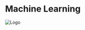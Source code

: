 # Machine Learning

![Logo](https://github.com/yashraj9011/AIDS-Semester-7/blob/master/Computer%20Laboratory%20-%201/Machine%20Learning%20Laboratory/IMG_20231105_212826.jpg)
